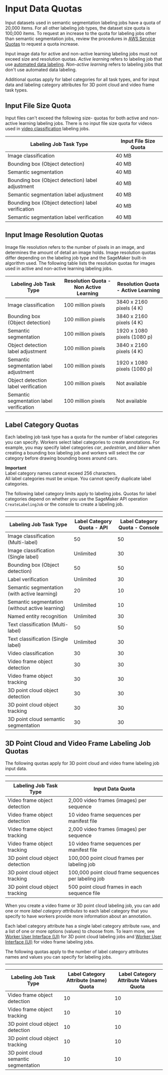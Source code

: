 # Input Data Quotas<a name="input-data-limits"></a>

Input datasets used in semantic segmentation labeling jobs have a quota of 20,000 items\. For all other labeling job types, the dataset size quota is 100,000 items\. To request an increase to the quota for labeling jobs other than semantic segmentation jobs, review the procedures in [AWS Service Quotas](https://docs.aws.amazon.com/general/latest/gr/aws_service_limits.html) to request a quota increase\.

Input image data for active and non\-active learning labeling jobs must not exceed size and resolution quotas\. *Active learning* refers to labeling job that use [automated data labeling](https://docs.aws.amazon.com/sagemaker/latest/dg/sms-automated-labeling.html)\. *Non\-active learning* refers to labeling jobs that don't use automated data labeling\.

Additional quotas apply for label categories for all task types, and for input data and labeling category attributes for 3D point cloud and video frame task types\. 

## Input File Size Quota<a name="input-file-size-limit"></a>

Input files can't exceed the following size\- quotas for both active and non\-active learning labeling jobs\. There is no input file size quota for videos used in [video classification](https://docs.aws.amazon.com/sagemaker/latest/dg/sms-video-classification.html) labeling jobs\.


| Labeling Job Task Type | Input File Size Quota | 
| --- | --- | 
| Image classification | 40 MB | 
| Bounding box \(Object detection\) | 40 MB | 
| Semantic segmentation | 40 MB | 
| Bounding box \(Object detection\) label adjustment | 40 MB | 
| Semantic segmentation label adjustment | 40 MB | 
| Bounding box \(Object detection\) label verification | 40 MB | 
| Semantic segmentation label verification | 40 MB | 

## Input Image Resolution Quotas<a name="non-active-learning-input-data-limits"></a>

Image file resolution refers to the number of pixels in an image, and determines the amount of detail an image holds\. Image resolution quotas differ depending on the labeling job type and the SageMaker built\-in algorithm used\. The following table lists the resolution quotas for images used in active and non\-active learning labeling jobs\.


| Labeling Job Task Type | **Resolution Quota \- Non Active Learning** | Resolution Quota \- Active Learning | 
| --- | --- | --- | 
| Image classification | 100 million pixels | 3840 x 2160 pixels \(4 K\) | 
| Bounding box \(Object detection\) | 100 million pixels | 3840 x 2160 pixels \(4 K\) | 
| Semantic segmentation | 100 million pixels | 1920 x 1080 pixels \(1080 p\) | 
| Object detection label adjustment | 100 million pixels | 3840 x 2160 pixels \(4 K\) | 
| Semantic segmentation label adjustment | 100 million pixels | 1920 x 1080 pixels \(1080 p\) | 
| Object detection label verification | 100 million pixels | Not available | 
| Semantic segmentation label verification | 100 million pixels | Not available | 

## Label Category Quotas<a name="sms-label-quotas"></a>

Each labeling job task type has a quota for the number of label categories you can specify\. Workers select label categories to create annotations\. For example, you may specify label categories *car*, *pedestrian*, and *biker* when creating a bounding box labeling job and workers will select the *car* category before drawing bounding boxes around cars\.

**Important**  
Label category names cannot exceed 256 characters\.   
All label categories must be unique\. You cannot specify duplicate label categories\. 

The following label category limits apply to labeling jobs\. Quotas for label categories depend on whether you use the SageMaker API operation `CreateLabelingJob` or the console to create a labeling job\.


****  

| Labeling Job Task Type | Label Category Quota \- API | Label Category Quota \- Console | 
| --- | --- | --- | 
| Image classification \(Multi\-label\) | 50 | 50 | 
| Image classification \(Single label\) | Unlimited | 30 | 
| Bounding box \(Object detection\) | 50 | 50 | 
| Label verification | Unlimited | 30 | 
| Semantic segmentation \(with active learning\) | 20 | 10 | 
| Semantic segmentation \(without active learning\) | Unlimited | 10 | 
| Named entity recognition | Unlimited | 30 | 
| Text classification \(Multi\-label\) | 50 | 50 | 
| Text classification \(Single label\) | Unlimited | 30 | 
| Video classification | 30 | 30 | 
| Video frame object detection | 30 | 30 | 
| Video frame object tracking | 30 | 30 | 
| 3D point cloud object detection | 30 | 30 | 
| 3D point cloud object tracking | 30 | 30 | 
| 3D point cloud semantic segmentation | 30 | 30 | 

## 3D Point Cloud and Video Frame Labeling Job Quotas<a name="sms-input-data-quotas-other"></a>

The following quotas apply for 3D point cloud and video frame labeling job input data\. 


****  

| Labeling Job Task Type | Input Data Quota | 
| --- | --- | 
| Video frame object detection  |  2,000 video frames \(images\) per sequence  | 
| Video frame object detection  |  10 video frame sequences per manifest file | 
| Video frame object tracking |  2,000 video frames \(images\) per sequence  | 
| Video frame object tracking |  10 video frame sequences per manifest file | 
| 3D point cloud object detection |  100,000 point cloud frames per labeling job | 
| 3D point cloud object tracking |  100,000 point cloud frame sequences per labeling job | 
| 3D point cloud object tracking |  500 point cloud frames in each sequence file | 

When you create a video frame or 3D point cloud labeling job, you can add one or more *label category attributes* to each label category that you specify to have workers provide more information about an annotation\.

Each label category attribute has a single label category attribute `name`, and a list of one or more options \(values\) to choose from\. To learn more, see [Worker User Interface \(UI\)](sms-point-cloud-general-information.md#sms-point-cloud-worker-task-ui) for 3D point cloud labeling jobs and [Worker User Interface \(UI\)](sms-video-overview.md#sms-video-worker-task-ui) for video frame labeling jobs\. 

 The following quotas apply to the number of label category attributes names and values you can specify for labeling jobs\.


****  

| Labeling Job Task Type | Label Category Attribute \(name\) Quota | Label Category Attribute Values Quota | 
| --- | --- | --- | 
| Video frame object detection  | 10 | 10 | 
| Video frame object tracking | 10 | 10 | 
| 3D point cloud object detection | 10 | 10 | 
| 3D point cloud object tracking | 10 | 10 | 
| 3D point cloud semantic segmentation | 10 | 10 | 